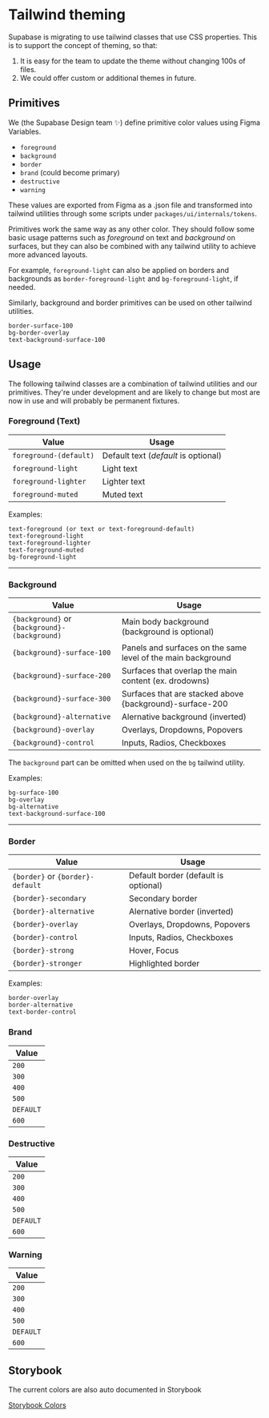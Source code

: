 # Tailwind theming

Supabase is migrating to use tailwind classes that use CSS properties.
This is to support the concept of theming, so that:

1. It is easy for the team to update the theme without changing 100s of files.
2. We could offer custom or additional themes in future.

## Primitives

We (the Supabase Design team ✨) define primitive color values using Figma Variables.

- `foreground`
- `background`
- `border`
- `brand` (could become primary)
- `destructive`
- `warning`

These values are exported from Figma as a .json file and transformed into tailwind utilities through some scripts under `packages/ui/internals/tokens`.

Primitives work the same way as any other color. They should follow some basic usage patterns such as _foreground_ on text and _background_ on surfaces, but they can also be combined with any tailwind utility to achieve more advanced layouts.

For example, `foreground-light` can also be applied on borders and backgrounds as `border-foreground-light` and `bg-foreground-light`, if needed.

Similarly, background and border primitives can be used on other tailwind utilities.

```
border-surface-100
bg-border-overlay
text-background-surface-100
```

## Usage

The following tailwind classes are a combination of tailwind utilities and our primitives. They're under development and are likely to change but most are now in use and will probably be permanent fixtures.

### Foreground (Text)

| Value                  | Usage                                |
| ---------------------- | ------------------------------------ |
| `foreground-(default)` | Default text (_default_ is optional) |
| `foreground-light`     | Light text                           |
| `foreground-lighter`   | Lighter text                         |
| `foreground-muted`     | Muted text                           |

Examples:

```
text-foreground (or text or text-foreground-default)
text-foreground-light
text-foreground-lighter
text-foreground-muted
bg-foreground-light
```

---

### Background

| Value                                         | Usage                                                        |
| --------------------------------------------- | ------------------------------------------------------------ |
| `{background}` or `{background}-(background)` | Main body background (background is optional)                |
| `{background}-surface-100`                    | Panels and surfaces on the same level of the main background |
| `{background}-surface-200`                    | Surfaces that overlap the main content (ex. drodowns)        |
| `{background}-surface-300`                    | Surfaces that are stacked above {background}-surface-200     |
| `{background}-alternative`                    | Alernative background (inverted)                             |
| `{background}-overlay`                        | Overlays, Dropdowns, Popovers                                |
| `{background}-control`                        | Inputs, Radios, Checkboxes                                   |

The `background` part can be omitted when used on the `bg` tailwind utility.

Examples:

```
bg-surface-100
bg-overlay
bg-alternative
text-background-surface-100
```

---

### Border

| Value                            | Usage                                |
| -------------------------------- | ------------------------------------ |
| `{border}` or `{border}-default` | Default border (default is optional) |
| `{border}-secondary`             | Secondary border                     |
| `{border}-alternative`           | Alernative border (inverted)         |
| `{border}-overlay`               | Overlays, Dropdowns, Popovers        |
| `{border}-control`               | Inputs, Radios, Checkboxes           |
| `{border}-strong`                | Hover, Focus                         |
| `{border}-stronger`              | Highlighted border                   |

Examples:

```
border-overlay
border-alternative
text-border-control
```

### Brand

| Value     |
| --------- |
| `200`     |
| `300`     |
| `400`     |
| `500`     |
| `DEFAULT` |
| `600`     |

### Destructive

| Value     |
| --------- |
| `200`     |
| `300`     |
| `400`     |
| `500`     |
| `DEFAULT` |
| `600`     |

### Warning

| Value     |
| --------- |
| `200`     |
| `300`     |
| `400`     |
| `500`     |
| `DEFAULT` |
| `600`     |

## Storybook

The current colors are also auto documented in Storybook

[Storybook Colors](https://ui-storybook-pre-release.vercel.app/)
